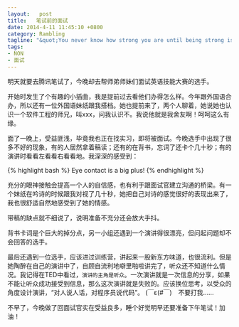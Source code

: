 ```yaml
--- 
layout:   post
title:   笔试前的面试
date: 2014-4-11 11:45:10 +0800
category: Rambling
tagline: "&quot;You never know how strong you are until being strong is the ONLY option you have left.&quot;"
tags: 
- NON
- 面试
---
```



明天就要去腾讯笔试了，今晚却去帮师弟师妹们面试英语技能大赛的选手。

开始时发生了个有趣的小插曲，我是提前过去看他们办得怎么样。今年跟外国语合办，所以还有一位外国语妹纸跟我搭档。她也提前来了，两个人聊着，她说她也认识一个软件工程的师兄，叫xxx，问我认识不。我说他就是我舍友啊！呵呵这么有缘。

面了一晚上，受益匪浅，毕竟我也正在找实习，即将被面试。今晚选手中出现了很多不好的现象，有的人居然拿着稿读；还有的在背书，忘词了还卡个几十秒；有的演讲时看看左看看右看看地。我深深的感受到：

{% highlight bash %}
Eye contact is a big plus!
{% endhighlight %}

充分的眼神接触会提高一个人的自信感，也有利于跟面试官建立沟通的桥梁。有一个妹纸在吟诗的时候跟我对视了几十秒，她把自己对诗的感觉很好的表现出来了，我也很舒适自然地感受到了她的情感。

带稿的缺点就不细说了，说明准备不充分还会放大手抖。

背书卡词是个巨大的掉分点，另一小组还遇到一个演讲得很漂亮，但问起问题却不会回答的选手。

最后还遇到一位选手，应该进过训练营，讲起来一股新东方味道，也很流利。但是她陶醉在自己的演讲中了，自顾自流利地噼里啪啦讲完了，听众还不知道什么情况。我记得在TED中看过，`演讲的主角是听众`。一次演讲就是一次信息的分享，如果不能让听众成功接受到信息，那么这次演讲就是失败的。应该换位思考，以受众的角度设计演讲，“对人说人话，对程序员说代码”。 (￣ε(#￣)　不要打我……


不早了，今晚做了回面试官实在受益良多，睡个好觉明早还要准备下午笔试！加油！


